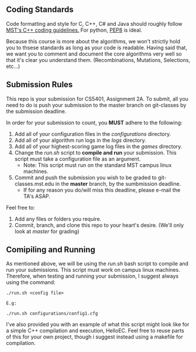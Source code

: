 ## Coding Standards
Code formatting and style for C, C++, C# and Java should roughly follow [MST's C++ coding guidelines.](http://web.mst.edu/~cpp/cpp_coding_standard_v1_1.pdf)
For python, [PEP8](https://www.python.org/dev/peps/pep-0008/) is ideal.

Because this course is more about the algorithms, we won't strictly hold you to thsese standards as long as your code is readable.
Having said that, we want you to comment and document the core algorithms very well so that it's clear you understand them. (Recombinations, Mutations, Selections, etc...)



## Submission Rules

This repo is your submission for CS5401, Assignment 2A. To submit, all you need to do is push your submission to the master branch on git-classes by the submission deadline.


In order for your submission to count, you **MUST** adhere to the following:

1. Add all of your configuration files in the *configurations* directory.
2. Add all of your algorithm run logs in the *logs* directory.
3. Add all of your highest-scoring game log files in the *games* directory.
4. Change the *run.sh* script to **compile and run** your submission. This script must take a configuration file as an argument.
    * Note: This script must run on the standard MST campus linux machines.
5. Commit and push the submission you wish to be graded to git-classes.mst.edu in the **master** branch, by the sumbmission deadline.
    * If for any reason you do/will miss this deadline, please e-mail the TA's ASAP.


Feel free to:
1. Add any files or folders you require.
2. Commit, branch, and clone this repo to your heart's desire. (We'll only look at *master* for grading)



## Comipiling and Running
As mentioned above, we will be using the *run.sh* bash script to compile and run your submissions. This script must work on campus linux machines. Therefore, when testing and running your submission, I suggest always using the command:
```
./run.sh <config file>

E.g:

./run.sh configurations/config1.cfg
```

I've also provided you with an example of what this script might look like for a simple C++ compilation and execution, HelloEC. Feel free to reuse parts of this for your own 
project, though i suggest instead using a makefile for compilation.
